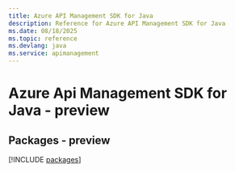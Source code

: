 ```yaml
---
title: Azure API Management SDK for Java
description: Reference for Azure API Management SDK for Java
ms.date: 08/18/2025
ms.topic: reference
ms.devlang: java
ms.service: apimanagement
---
```

# Azure Api Management SDK for Java - preview
## Packages - preview
[!INCLUDE [packages](api-management-index.md)]